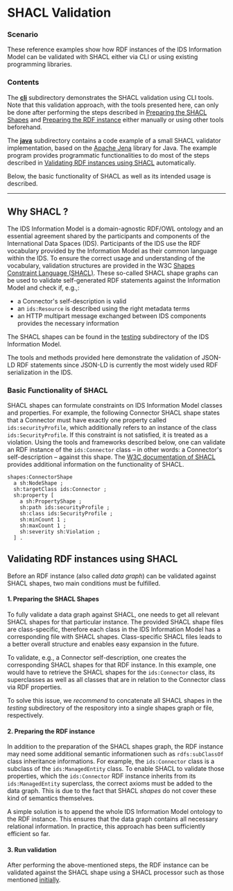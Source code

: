 # SHACL Validation

### Scenario
These reference examples show how RDF instances of the IDS Information Model can be validated with SHACL either via CLI or using existing programming libraries.


### <a name="contents"></a>Contents
The __[cli](./cli)__ subdirectory demonstrates the SHACL validation using CLI tools. Note that this validation approach, with the tools presented here, can only be done after performing the steps described in [Preparing the SHACL Shapes](#prepare_1) and [Preparing the RDF instance](#prepare_2) either manually or using other tools beforehand.


The __[java](./java)__ subdirectory contains a code example of a small SHACL validator implementation, based on the [Apache Jena](https://jena.apache.org/) library for Java. The example program provides programmatic functionalities to do most of the steps described in [Validating RDF instances using SHACL](#validation) automatically.


Below, the basic functionality of SHACL as well as its intended usage is described.


********

## <a name="description"></a>Why SHACL ?
The IDS Information Model is a domain-agnostic RDF/OWL ontology and an essential agreement shared by the participants and components of the International Data Spaces (IDS). Participants of the IDS use the RDF vocabulary provided by the Information Model as their common language within the IDS.
To ensure the correct usage and understanding of the vocabulary, validation structures are provided in the W3C [Shapes Constraint Language (SHACL)](https://www.w3.org/TR/shacl/). These so-called SHACL shape graphs can be used to validate self-generated RDF statements against the Information Model and check if, e.g.,:
- a Connector's self-description is valid
- an `ids:Resource` is described using the right metadata terms
- an HTTP multipart message exchanged between IDS components provides the necessary information

The SHACL shapes can be found in the [testing](/testing) subdirectory of the IDS Information Model.

The tools and methods provided here demonstrate the validation of JSON-LD RDF statements since JSON-LD is currently the most widely used RDF serialization in the IDS.


### <a name="functionality"></a>Basic Functionality of SHACL
SHACL shapes can formulate constraints on IDS Information Model classes and properties. For example, the following Connector SHACL shape states that a Connector must have exactly one property called `ids:securityProfile`, which additionally refers to an instance of the class `ids:SecurityProfile`. If this constraint is not satisfied, it is treated as a violation. Using the tools and frameworks described below, one can validate an RDF instance of the `ids:Connector` class – in other words: a Connector's self-description – against this shape. The [W3C documentation of SHACL](https://www.w3.org/TR/shacl/) provides additional information on the functionality of SHACL.
```
shapes:ConnectorShape
  a sh:NodeShape ;
  sh:targetClass ids:Connector ;
  sh:property [
    a sh:PropertyShape ;
    sh:path ids:securityProfile ;
    sh:class ids:SecurityProfile ;
    sh:minCount 1 ;
    sh:maxCount 1 ;
    sh:severity sh:Violation ;
  ] .
```

## <a name="validation"></a>Validating RDF instances using SHACL

Before an RDF instance (also called _data graph_) can be validated against SHACL shapes, two main conditions must be fulfilled.

#### <a name="prepare_1"></a> 1. Preparing the SHACL Shapes
To fully validate a data graph against SHACL, one needs to get all relevant SHACL shapes for that particular instance. The provided SHACL shape files are class-specific, therefore each class in the IDS Information Model has a corresponding file with SHACL shapes. Class-specific SHACL files leads to a better overall structure and enables easy expansion in the future.

To validate, e.g., a Connector self-description, one creates the corresponding SHACL shapes for that RDF instance. In this example, one would have to retrieve the SHACL shapes for the `ids:Connector` class, its superclasses as well as all classes that are in relation to the Connector class via RDF properties.

To solve this issue, we _recommend_ to concatenate all SHACL shapes in the _testing_ subdirectory of the respository into a single shapes graph or file, respectively.

#### <a name="prepare_2"></a>2. Preparing the RDF instance
In addition to the preparation of the SHACL shapes graph, the RDF instance may need some additional semantic informationen such as `rdfs:subClassOf` class inheritance informations. For example, the `ids:Connector` class is a subclass of the `ids:ManagedEntity` class. To enable SHACL to validate those properties, which the `ids:Connector` RDF instance inherits from its `ids:ManagedEntity` superclass, the correct axioms must be added to the data graph. This is due to the fact that SHACL _shapes_ do not cover these kind of semantics themselves.

A simple solution is to append the whole IDS Information Model ontology to the RDF instance. This ensures that the data graph contains all necessary relational information. In practice, this approach has been sufficiently efficient so far.

#### 3. Run validation

After performing the above-mentioned steps, the RDF instance can be validated against the SHACL shape using a SHACL processor such as those mentioned [initially](#contents).

